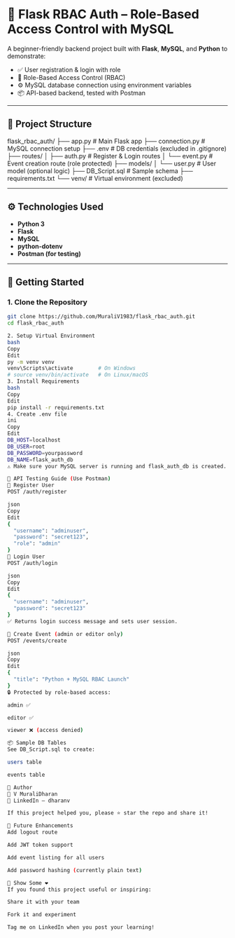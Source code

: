 # 🔐 Flask RBAC Auth – Role-Based Access Control with MySQL

A beginner-friendly backend project built with **Flask**, **MySQL**, and **Python** to demonstrate:

- ✅ User registration & login with role
- 🔐 Role-Based Access Control (RBAC)
- ⚙️ MySQL database connection using environment variables
- 📦 API-based backend, tested with Postman

---

## 📁 Project Structure

flask_rbac_auth/
├── app.py # Main Flask app
├── connection.py # MySQL connection setup
├── .env # DB credentials (excluded in .gitignore)
├── routes/
│ ├── auth.py # Register & Login routes
│ └── event.py # Event creation route (role protected)
├── models/
│ └── user.py # User model (optional logic)
├── DB_Script.sql # Sample schema
├── requirements.txt
└── venv/ # Virtual environment (excluded)


---

## ⚙️ Technologies Used

- **Python 3**
- **Flask**
- **MySQL**
- **python-dotenv**
- **Postman (for testing)**

---

## 🚀 Getting Started

### 1. Clone the Repository

```bash
git clone https://github.com/MuraliV1983/flask_rbac_auth.git
cd flask_rbac_auth

2. Setup Virtual Environment
bash
Copy
Edit
py -m venv venv
venv\Scripts\activate        # On Windows
# source venv/bin/activate   # On Linux/macOS
3. Install Requirements
bash
Copy
Edit
pip install -r requirements.txt
4. Create .env file
ini
Copy
Edit
DB_HOST=localhost
DB_USER=root
DB_PASSWORD=yourpassword
DB_NAME=flask_auth_db
⚠️ Make sure your MySQL server is running and flask_auth_db is created.

🧪 API Testing Guide (Use Postman)
🔸 Register User
POST /auth/register

json
Copy
Edit
{
  "username": "adminuser",
  "password": "secret123",
  "role": "admin"
}
🔸 Login User
POST /auth/login

json
Copy
Edit
{
  "username": "adminuser",
  "password": "secret123"
}
✅ Returns login success message and sets user session.

🔸 Create Event (admin or editor only)
POST /events/create

json
Copy
Edit
{
  "title": "Python + MySQL RBAC Launch"
}
🔒 Protected by role-based access:

admin ✅

editor ✅

viewer ❌ (access denied)

📦 Sample DB Tables
See DB_Script.sql to create:

users table

events table

🙌 Author
👤 V MuraliDharan
🔗 LinkedIn – dharanv

If this project helped you, please ⭐️ star the repo and share it!

📌 Future Enhancements
Add logout route

Add JWT token support

Add event listing for all users

Add password hashing (currently plain text)

📢 Show Some ❤️
If you found this project useful or inspiring:

Share it with your team

Fork it and experiment

Tag me on LinkedIn when you post your learning!
